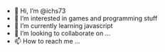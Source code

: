 - 👋 Hi, I’m @ichs73
- 👀 I’m interested in games and programming stuff
- 🌱 I’m currently learning javascript
- 💞️ I’m looking to collaborate on ...
- 📫 How to reach me ...

<!---
ichs73/ichs73 is a ✨ special ✨ repository because its `README.md` (this file) appears on your GitHub profile.
You can click the Preview link to take a look at your changes.
--->
